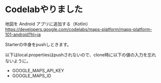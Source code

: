 # Codelabやりました
地図を Android アプリに追加する（Kotlin）
https://developers.google.com/codelabs/maps-platform/maps-platform-101-android?hl=ja

Starterの中身をpushしときます。

以下はlocal.propertiesはpushされないので、clone時に以下の値の入力を忘れないように。
- GOOGLE_MAPS_API_KEY
- GOOGLE_MAPS_ID